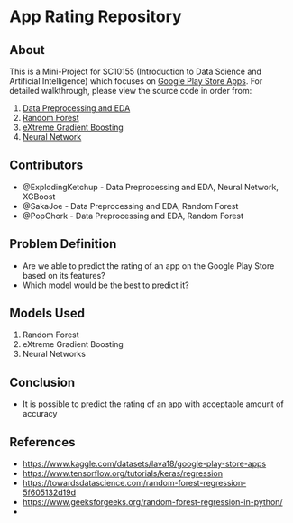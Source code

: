 # App Rating Repository

## About

This is a Mini-Project for SC10155 (Introduction to Data Science and Artificial Intelligence) which focuses on [Google Play Store Apps](https://www.kaggle.com/datasets/lava18/google-play-store-apps). For detailed walkthrough, please view the source code in order from:

1. [Data Preprocessing and EDA](https://github.com/ExplodingKetchup/SC1015/blob/main/preprocessing_and_eda.ipynb)
2. [Random Forest](https://github.com/ExplodingKetchup/SC1015/blob/main/Random%20Forest.ipynb)
3. [eXtreme Gradient Boosting](https://github.com/ExplodingKetchup/SC1015/blob/main/xgb.ipynb)
4. [Neural Network](https://github.com/ExplodingKetchup/SC1015/blob/main/dnn.ipynb)

## Contributors

- @ExplodingKetchup - Data Preprocessing and EDA, Neural Network, XGBoost
- @SakaJoe - Data Preprocessing and EDA, Random Forest
- @PopChork - Data Preprocessing and EDA, Random Forest

## Problem Definition

- Are we able to predict the rating of an app on the Google Play Store based on its features?
- Which model would be the best to predict it?

## Models Used

1. Random Forest
2. eXtreme Gradient Boosting
3. Neural Networks

## Conclusion

- It is possible to predict the rating of an app with acceptable amount of accuracy

## References

- <https://www.kaggle.com/datasets/lava18/google-play-store-apps>
- <https://www.tensorflow.org/tutorials/keras/regression>
- <https://towardsdatascience.com/random-forest-regression-5f605132d19d>
- <https://www.geeksforgeeks.org/random-forest-regression-in-python/>
- 


